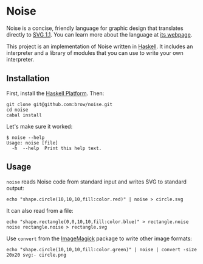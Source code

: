# Noise

Noise is a concise, friendly language for graphic design that translates directly to [SVG 1.1](http://www.w3.org/TR/SVG11/). You can learn more about the language at [its webpage](http://tombrow.com/noise).

This project is an implementation of Noise written in [Haskell](http://haskell.org). It includes an interpreter and a library of modules that you can use to write your own interpreter.

## Installation

First, install the [Haskell Platform](http://www.haskell.org/platform/). Then:

    git clone git@github.com:brow/noise.git
    cd noise
    cabal install

Let's make sure it worked:

    $ noise --help
    Usage: noise [file]
      -h  --help  Print this help text.

## Usage

`noise` reads Noise code from standard input and writes SVG to standard output:

    echo "shape.circle(10,10,10,fill:color.red)" | noise > circle.svg

It can also read from a file:
    
    echo "shape.rectangle(0,0,10,10,fill:color.blue)" > rectangle.noise
    noise rectangle.noise > rectangle.svg

Use `convert` from the [ImageMagick](http://www.imagemagick.org/) package to write other image formats:

    echo "shape.circle(10,10,10,fill:color.green)" | noise | convert -size 20x20 svg:- circle.png
